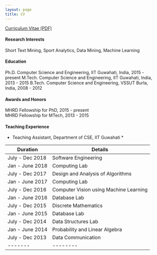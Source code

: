 ```yaml
---
layout: page
title: CV
---
```


[Curriculum Vitae (PDF)](https://swarup-rj.github.io/assets/pdfs/Swarup_cv.pdf)

#### Research Interests

Short Text Mining, Sport Analytics, Data Mining, Machine Learning

#### Education

Ph.D. Computer Science and Engineering, IIT Guwahati, India, 2015 - present
M.Tech. Computer Science and Engineering, IIT Guwahati, India, 2013 - 2015 
B.Tech. Computer Science and Engineering, VSSUT Burla, India, 2008 - 2012

#### Awards and Honors

MHRD Fellowship for PhD, 2015 - present  
MHRD Fellowship for MTech, 2013 - 2015

#### Teaching Experience

* Teaching Assistant, Department of CSE, IIT Guwahati  *

| Duration | Details |
|-------|--------|
| July - Dec 2018 | Software Engineering |
| Jan - June 2018 | Computing Lab | 
| July - Dec 2017 | Design and Analysis of Algorithms | 
| Jan - June 2017 | Computing Lab | 
| July - Dec 2016 | Computer Vision using Machine Learning | 
| Jan - June 2016 | Database Lab | 
| July - Dec 2015 | Discrete Mathematics | 
| Jan - June 2015 | Database Lab | 
| July - Dec 2014 | Data Structures Lab |
| Jan - June 2014 | Probability and Linear Algebra |
| July - Dec 2013 | Data Communication |
|-------|--------|